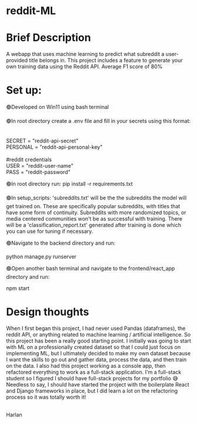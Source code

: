 # reddit-ML
<h1>Brief Description</h1>
A webapp that uses machine learning to predict what subreddit a user-provided title belongs in.
This project includes a feature to generate your own training data using the Reddit API. 
Average F1 score of 80%

<h1>Set up:</h1>
🟢Developed on Win11 using bash terminal

🟢In root directory create a .env file and fill in your secrets using this format:

<br>SECRET = "reddit-api-secret"
<br>PERSONAL = "reddit-api-personal-key"
<br>
<br>#reddit credentials
<br>USER = "reddit-user-name"
<br>PASS = "reddit-password"

🟢In root directory run: pip install -r requirements.txt

🟢In setup_scripts: 'subreddits.txt' will be the the subreddits the model will get trained on. These are specifically popular subreddits,
with titles that have some form of continuity. Subreddits with more randomized topics, or media centered communities won't be as successful with training.
There will be a 'classification_report.txt' generated after training is done which you can use for tuning if necessary.

🟢Navigate to the backend directory and run:

python manage.py runserver

🟢Open another bash terminal and navigate to the frontend/react_app directory and run:

npm start


<h1>Design thoughts</h1>
When I first began this project, I had never used Pandas (dataframes), the reddit API, or anything related to machine learning / artificial intelligence. 
So this project has been a really good starting point. I initially was going to start with ML on a professionally created dataset so that I could just focus on implementing ML, but I ultimately decided to make my own dataset because I want the skills to go out and gather data, process the data, and then train on the data. I also had this project working as a console app, then refactored everything to work as a full-stack application. I'm a full-stack student so I figured I should have full-stack projects for my portfolio 😅 Needless to say, I should have started the project with the boilerplate React and Django frameworks in place, but I did learn a lot on the refactoring process so it was totally worth it!

<br>Harlan
